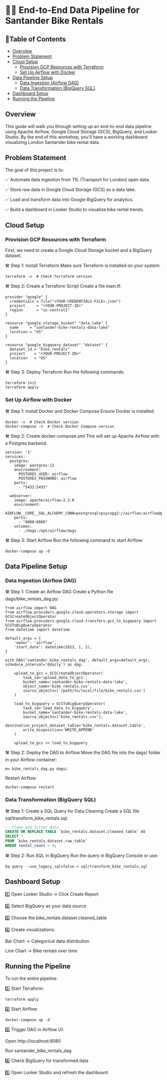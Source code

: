 # 🚴‍♂️ End-to-End Data Pipeline for Santander Bike Rentals

## 📑Table of Contents
* [Overview](#overview)
* [Problem Statement](#problem-statement)
* [Cloud Setup](#cloud-setup)
  * [Provision GCP Resources with Terraform](#provision-gcp-resources-with-terraform)
  * [Set Up Airflow with Docker](#set-up-airflow-with-docker)
* [Data Pipeline Setup](#data-pipeline-setup)
  * [Data Ingestion (Airflow DAG)](#data-ingestion-airflow-dag)
  * [Data Transformation (BigQuery SQL)](#data-transformation-bigquery-sql)
* [Dashboard Setup](#dashboard-setup)
* [Running the Pipeline](#running-the-pipeline)

## Overview
This guide will walk you through setting up an end-to-end data pipeline using Apache Airflow, Google Cloud Storage (GCS), BigQuery, and Looker Studio. By the end of this workshop, you'll have a working dashboard visualizing London Santander bike rental data.

## Problem Statement
The goal of this project is to:

✅ Automate data ingestion from TfL (Transport for London) open data.

✅ Store raw data in Google Cloud Storage (GCS) as a data lake.

✅ Load and transform data into Google BigQuery for analytics.

✅ Build a dashboard in Looker Studio to visualize bike rental trends.

## Cloud Setup
### Provision GCP Resources with Terraform
First, we need to create a Google Cloud Storage bucket and a BigQuery dataset.

🛠 Step 1: Install Terraform
Make sure Terraform is installed on your system:
```
terraform -v  # Check Terraform version
```
🛠 Step 2: Create a Terraform Script
Create a file main.tf:
```
provider "google" {
  credentials = file("<YOUR-CREDENTIALS-FILE>.json")
  project     = "<YOUR-PROJECT-ID>"
  region      = "us-central1"
}

resource "google_storage_bucket" "data_lake" {
  name     = "santander-bike-rentals-data-lake"
  location = "US"
}

resource "google_bigquery_dataset" "dataset" {
  dataset_id = "bike_rentals"
  project    = "<YOUR-PROJECT-ID>"
  location   = "US"
}
```
🛠 Step 3: Deploy Terraform
Run the following commands:

```
terraform init
terraform apply
```

### Set Up Airflow with Docker
🛠 Step 1: Install Docker and Docker Compose
Ensure Docker is installed:
```
docker -v  # Check Docker version
docker-compose -v  # Check Docker Compose version
```

🛠 Step 2: Create docker-compose.yml
This will set up Apache Airflow with a Postgres backend.

```
version: '3'
services:
  postgres:
    image: postgres:13
    environment:
      POSTGRES_USER: airflow
      POSTGRES_PASSWORD: airflow
    ports:
      - "5432:5432"

  webserver:
    image: apache/airflow:2.3.0
    environment:
      - AIRFLOW__CORE__SQL_ALCHEMY_CONN=postgresql+psycopg2://airflow:airflow@postgres/airflow
    ports:
      - "8080:8080"
    volumes:
      - ./dags:/opt/airflow/dags
```
🛠 Step 3: Start Airflow
Run the following command to start Airflow:

```
docker-compose up -d
```

## Data Pipeline Setup
### Data Ingestion (Airflow DAG)
🛠 Step 1: Create an Airflow DAG
Create a Python file dags/bike_rentals_dag.py:

```
from airflow import DAG
from airflow.providers.google.cloud.operators.storage import GCSCreateObjectOperator
from airflow.providers.google.cloud.transfers.gcs_to_bigquery import GCSToBigQueryOperator
from datetime import datetime

default_args = {
    'owner': 'airflow',
    'start_date': datetime(2023, 1, 1),
}

with DAG('santander_bike_rentals_dag', default_args=default_args, schedule_interval='@daily') as dag:
    
    upload_to_gcs = GCSCreateObjectOperator(
        task_id='upload_data_to_gcs',
        bucket_name='santander-bike-rentals-data-lake',
        object_name='bike_rentals.csv',
        source_objects=['/path/to/local/file/bike_rentals.csv']
    )

    load_to_bigquery = GCSToBigQueryOperator(
        task_id='load_data_to_bigquery',
        bucket_name='santander-bike-rentals-data-lake',
        source_objects=['bike_rentals.csv'],
        destination_project_dataset_table='bike_rentals.dataset.table',
        write_disposition='WRITE_APPEND'
    )

    upload_to_gcs >> load_to_bigquery
```

🛠 Step 2: Deploy the DAG to Airflow
Move the DAG file into the dags/ folder in your Airflow container:

```
mv bike_rentals_dag.py dags/
```
Restart Airflow:

```
docker-compose restart
```
### Data Transformation (BigQuery SQL)
🛠 Step 1: Create a SQL Query for Data Cleaning
Create a SQL file sql/transform_bike_rentals.sql:

```sql
-- Clean and filter data
CREATE OR REPLACE TABLE `bike_rentals.dataset.cleaned_table` AS
SELECT * 
FROM `bike_rentals.dataset.raw_table`
WHERE rental_count > 0;
```
🛠 Step 2: Run SQL in BigQuery
Run the query in BigQuery Console or use:

```
bq query --use_legacy_sql=false < sql/transform_bike_rentals.sql
```
## Dashboard Setup
1️⃣ Open Looker Studio → Click Create Report

2️⃣ Select BigQuery as your data source

3️⃣ Choose the bike_rentals.dataset.cleaned_table

4️⃣ Create visualizations:

Bar Chart → Categorical data distribution

Line Chart → Bike rentals over time

## Running the Pipeline
To run the entire pipeline:

1️⃣ Start Terraform:

```
terraform apply
```

2️⃣ Start Airflow:

```
docker-compose up -d
```

3️⃣ Trigger DAG in Airflow UI:

Open http://localhost:8080

Run santander_bike_rentals_dag

4️⃣ Check BigQuery for transformed data

5️⃣ Open Looker Studio and refresh the dashboard


